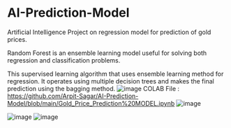 # AI-Prediction-Model
Artificial Intelligence Project on regression model for prediction of gold prices.

Random Forest is an ensemble learning model useful for solving both regression 
and classification problems. 

This supervised learning algorithm that uses ensemble 
learning method for regression.
It operates using multiple decision trees and makes the final prediction using the 
bagging method. 
![image](https://github.com/Arpit-Sagar/AI-Prediction-Model/assets/96679459/e9b4140a-abbc-40f6-a735-94cebbe91ba2)
COLAB File : https://github.com/Arpit-Sagar/AI-Prediction-Model/blob/main/Gold_Price_Prediction%20MODEL.ipynb
![image](https://github.com/Arpit-Sagar/AI-Prediction-Model/assets/96679459/43baecad-6774-4b65-9f28-179873a42f6f)



![image](https://github.com/Arpit-Sagar/AI-Prediction-Model/assets/96679459/efb3bf43-9819-4604-9106-71716a27741d)
![image](https://github.com/Arpit-Sagar/AI-Prediction-Model/assets/96679459/e2bf9511-4093-498a-9bca-913c1b999b9d)
